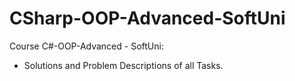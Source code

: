 # CSharp-OOP-Advanced-SoftUni

Course C#-OOP-Advanced - SoftUni:
- Solutions and Problem Descriptions of all Tasks.
